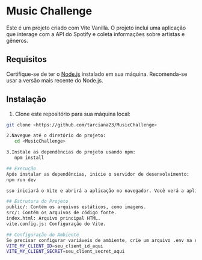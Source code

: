 # Music Challenge

Este é um projeto criado com Vite Vanilla. O projeto inclui uma aplicação que interage com a API do Spotify e coleta informações sobre artistas e gêneros. 

## Requisitos

Certifique-se de ter o [Node.js](https://nodejs.org/) instalado em sua máquina. Recomenda-se usar a versão mais recente do Node.js.

## Instalação

   1. Clone este repositório para sua máquina local:

   ```bash
   git clone <https://github.com/tarciana23/MusicChallenge>
   
   2.Navegue até o diretório do projeto:
      cd <MusicChallenge>

   3.Instale as dependências do projeto usando npm:
      npm install

## Execução
Após instalar as dependências, inicie o servidor de desenvolvimento:
npm run dev

sso iniciará o Vite e abrirá a aplicação no navegador. Você verá a aplicação funcionando e poderá interagir com a interface.

## Estrutura do Projeto
public/: Contém os arquivos estáticos, como imagens.
src/: Contém os arquivos de código fonte.
index.html: Arquivo principal HTML.
vite.config.js: Configuração do Vite.

## Configuração do Ambiente
Se precisar configurar variáveis de ambiente, crie um arquivo .env na raiz do projeto e adicione as variáveis necessárias. Exemplo:
VITE_MY_CLIENT_ID=seu_client_id_aqui
VITE_MY_CLIENT_SECRET=seu_client_secret_aqui



